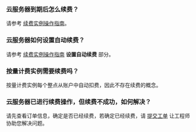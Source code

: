 ### 云服务器到期后怎么续费？

请参考 [续费实例操作指南](/document/product/213/6143)。

### 云服务器如何设置自动续费？

请参考 [续费实例操作指南](/document/product/213/6143) **设置自动续费** 部分。

### 按量计费实例需要续费吗？

按量计费实例每个整点从账户中自动扣费，因此不存在续费的概念。

### 云服务器已进行续费操作，但续费不成功，如何解决？

请先查看订单信息，确定是否已经续费，若确定已经续费，请 [提交工单](http://console.tcecqpoc.fsphere.cn/workorder/category) 让工程师协助您解决问题。